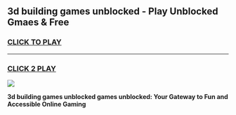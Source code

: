 
## 3d building games unblocked - Play Unblocked Gmaes & Free
<h3>
<a href="https://premium.freeplayer.one?title=3d_building_games_unblocked&ref=19F">CLICK TO PLAY</a></h3>
<hr>

<h3>
<a href="https://premium.freeplayer.one?title=3d_building_games_unblocked&ref=19F">CLICK 2 PLAY</a>
  
</h3>

<a href="https://premium.freeplayer.one?title=3d_building_games_unblocked&ref=19F/"><img src="https://clearcache.store/games.png"></a>


**3d building games unblocked games unblocked: Your Gateway to Fun and Accessible Online Gaming**
